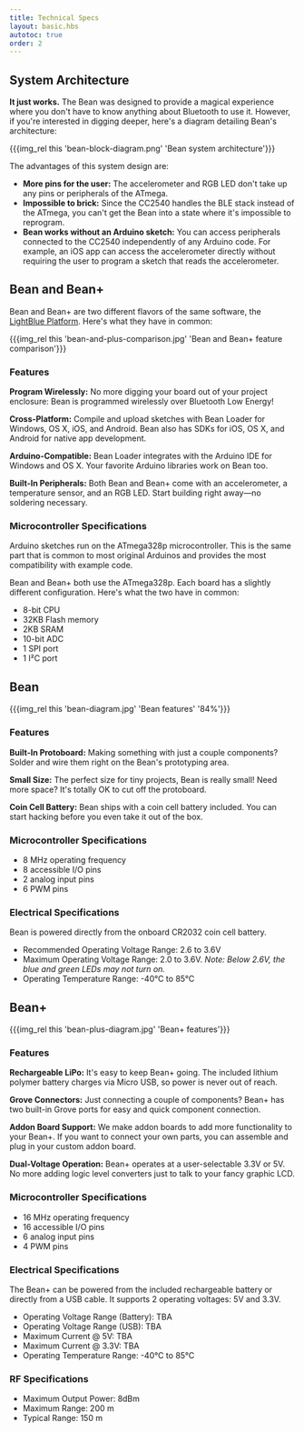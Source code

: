 ```yaml
---
title: Technical Specs
layout: basic.hbs
autotoc: true
order: 2
---
```


## System Architecture

**It just works.** The Bean was designed to provide a magical experience where you don't have to know anything about Bluetooth to use it. However, if you're interested in digging deeper, here's a diagram detailing Bean's architecture:

{{{img_rel this 'bean-block-diagram.png' 'Bean system architecture'}}}

The advantages of this system design are:
* **More pins for the user:** The accelerometer and RGB LED don't take up any pins or peripherals of the ATmega. 
* **Impossible to brick:** Since the CC2540 handles the BLE stack instead of the ATmega, you can't get the Bean into a state where it's impossible to reprogram.
* **Bean works without an Arduino sketch:** You can access peripherals connected to the CC2540 independently of any Arduino code. For example, an iOS app can access the accelerometer directly without requiring the user to program a sketch that reads the accelerometer.

## Bean and Bean+

Bean and Bean+ are two different flavors of the same software, the [LightBlue Platform](http://punchthrough.com/platform). Here's what they have in common:

{{{img_rel this 'bean-and-plus-comparison.jpg' 'Bean and Bean+ feature comparison'}}}

### Features

__Program Wirelessly:__ No more digging your board out of your project enclosure: Bean is programmed wirelessly over Bluetooth Low Energy!

__Cross-Platform:__ Compile and upload sketches with Bean Loader for Windows, OS X, iOS, and Android. Bean also has SDKs for iOS, OS X, and Android for native app development.

__Arduino-Compatible:__ Bean Loader integrates with the Arduino IDE for Windows and OS X. Your favorite Arduino libraries work on Bean too.

__Built-In Peripherals:__ Both Bean and Bean+ come with an accelerometer, a temperature sensor, and an RGB LED. Start building right away—no soldering necessary.

### Microcontroller Specifications

Arduino sketches run on the ATmega328p microcontroller. This is the same part that is common to most original Arduinos and provides the most compatibility with example code.

Bean and Bean+ both use the ATmega328p. Each board has a slightly different configuration. Here's what the two have in common:

* 8-bit CPU
* 32KB Flash memory
* 2KB SRAM
* 10-bit ADC
* 1 SPI port
* 1 I²C port

## Bean

{{{img_rel this 'bean-diagram.jpg' 'Bean features' '84%'}}}

### Features

__Built-In Protoboard:__ Making something with just a couple components? Solder and wire them right on the Bean's prototyping area.

__Small Size:__ The perfect size for tiny projects, Bean is really small! Need more space? It's totally OK to cut off the protoboard.

__Coin Cell Battery:__ Bean ships with a coin cell battery included. You can start hacking before you even take it out of the box.

### Microcontroller Specifications

* 8 MHz operating frequency
* 8 accessible I/O pins
* 2 analog input pins
* 6 PWM pins

### Electrical Specifications

Bean is powered directly from the onboard CR2032 coin cell battery. 
* Recommended Operating Voltage Range: 2.6 to 3.6V
* Maximum Operating Voltage Range: 2.0 to 3.6V. *Note: Below 2.6V, the blue and green LEDs may not turn on.*
* Operating Temperature Range: -40°C to 85°C

## Bean+

{{{img_rel this 'bean-plus-diagram.jpg' 'Bean+ features'}}}

### Features

__Rechargeable LiPo:__ It's easy to keep Bean+ going. The included lithium polymer battery charges via Micro USB, so power is never out of reach.

__Grove Connectors:__ Just connecting a couple of components? Bean+ has two built-in Grove ports for easy and quick component connection.

__Addon Board Support:__ We make addon boards to add more functionality to your Bean+. If you want to connect your own parts, you can assemble and plug in your custom addon board.

__Dual-Voltage Operation:__ Bean+ operates at a user-selectable 3.3V or 5V. No more adding logic level converters just to talk to your fancy graphic LCD.

### Microcontroller Specifications

* 16 MHz operating frequency
* 16 accessible I/O pins
* 6 analog input pins
* 4 PWM pins

### Electrical Specifications

The Bean+ can be powered from the included rechargeable battery or directly from a USB cable. It supports 2 operating voltages: 5V and 3.3V.

* Operating Voltage Range (Battery): TBA
* Operating Voltage Range (USB): TBA
* Maximum Current @ 5V: TBA
* Maximum Current @ 3.3V: TBA
* Operating Temperature Range: -40°C to 85°C

### RF Specifications

* Maximum Output Power: 8dBm
* Maximum Range: 200 m
* Typical Range: 150 m
